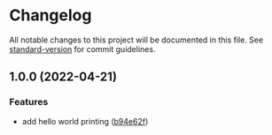 # Changelog

All notable changes to this project will be documented in this file. See [standard-version](https://github.com/conventional-changelog/standard-version) for commit guidelines.

## 1.0.0 (2022-04-21)


### Features

* add hello world printing ([b94e62f](https://github.com/powerkernel/node-blank-template/commit/b94e62f526021a5ac139634928ac72bec40e6d23))

